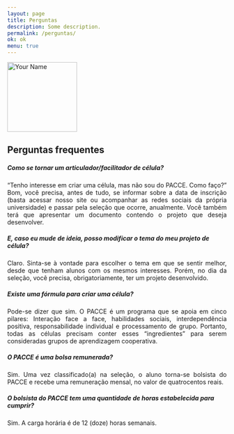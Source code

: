 ```yaml
---
layout: page
title: Perguntas
description: Some description.
permalink: /perguntas/
ok: ok
menu: true
---
```


<img itemprop="image" class="img-rounded" src="http://pacceqx.github.io\assets\img\icons\read.svg" alt="Your Name" style="width: 160px;">



<h2 style="text-align: justify;">Perguntas frequentes</h2>

##### Como se tornar um articulador/facilitador de célula?

<p style = "text-align: justify">
“Tenho interesse em criar uma célula, mas não sou do PACCE. Como faço?” Bom, você precisa, antes de tudo, se informar sobre a data de inscrição (basta acessar nosso site ou acompanhar as redes sociais da própria universidade) e passar pela seleção que ocorre, anualmente. Você também terá que apresentar um documento contendo o projeto que deseja desenvolver. 
</p>

##### E, caso eu mude de ideia, posso modificar o tema do meu projeto de célula? 

<p style = "text-align: justify">
Claro. Sinta-se à vontade para escolher o tema em que se sentir melhor, desde que tenham alunos com os mesmos interesses. Porém, no dia da seleção, você precisa, obrigatoriamente, ter um projeto desenvolvido.
</p>

##### Existe uma fórmula para criar uma célula?

<p style = "text-align: justify">
Pode-se dizer que sim. O PACCE é um programa que se apoia em cinco pilares: Interação face a face, habilidades sociais, interdependência positiva, responsabilidade individual e processamento de grupo. Portanto, todas as células precisam conter esses “ingredientes” para serem consideradas grupos de aprendizagem cooperativa. 
</p>

##### O PACCE é uma bolsa remunerada?

<p style = "text-align: justify">
Sim. Uma vez classificado(a) na seleção, o aluno torna-se bolsista do PACCE e recebe uma remuneração mensal, no valor de quatrocentos reais. 
</p>

##### O bolsista do PACCE tem uma quantidade de horas estabelecida para cumprir?

Sim. A carga horária é de 12 (doze) horas semanais.


